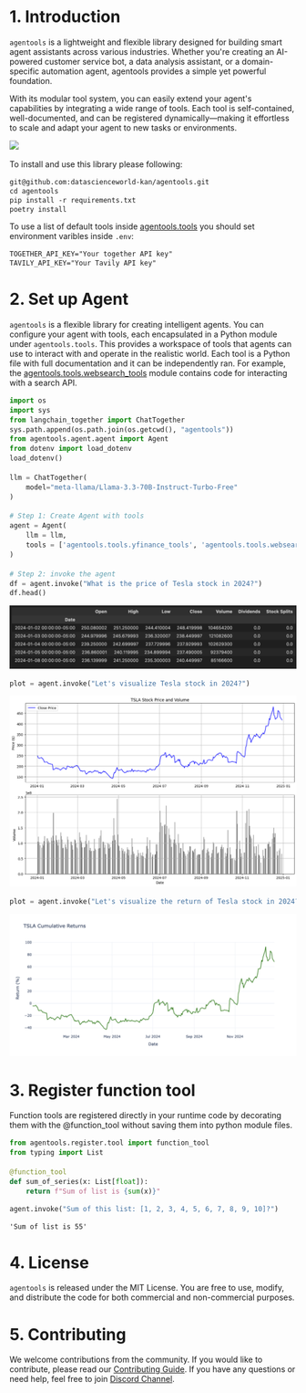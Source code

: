 # 1. Introduction

`agentools` is a lightweight and flexible library designed for building smart agent assistants across various industries. Whether you're creating an AI-powered customer service bot, a data analysis assistant, or a domain-specific automation agent, agentools provides a simple yet powerful foundation.

With its modular tool system, you can easily extend your agent's capabilities by integrating a wide range of tools. Each tool is self-contained, well-documented, and can be registered dynamically—making it effortless to scale and adapt your agent to new tasks or environments.

![](https://imgur.com/s8SlWbR.png)

To install and use this library please following:

```
git@github.com:datascienceworld-kan/agentools.git
cd agentools
pip install -r requirements.txt
poetry install
```

To use a list of default tools inside [agentools.tools](agentools/tools/) you should set environment varibles inside `.env`:

```
TOGETHER_API_KEY="Your together API key"
TAVILY_API_KEY="Your Tavily API key"
```

# 2. Set up Agent

`agentools` is a flexible library for creating intelligent agents. You can configure your agent with tools, each encapsulated in a Python module under `agentools.tools`. This provides a workspace of tools that agents can use to interact with and operate in the realistic world. Each tool is a Python file with full documentation and it can be independently ran. For example, the [agentools.tools.websearch_tools](agentools/tools/websearch_tools.py) module contains code for interacting with a search API.


```python
import os
import sys
from langchain_together import ChatTogether 
sys.path.append(os.path.join(os.getcwd(), "agentools"))
from agentools.agent.agent import Agent
from dotenv import load_dotenv
load_dotenv()

llm = ChatTogether(
    model="meta-llama/Llama-3.3-70B-Instruct-Turbo-Free"
)

# Step 1: Create Agent with tools
agent = Agent(
    llm = llm,
    tools = ['agentools.tools.yfinance_tools', 'agentools.tools.websearch_tools']
)

# Step 2: invoke the agent
df = agent.invoke("What is the price of Tesla stock in 2024?")
df.head()
```
![png](asset/table.png)


```python
plot = agent.invoke("Let's visualize Tesla stock in 2024?")
```
  
![png](asset/test_4_1.png)
    

```python
plot = agent.invoke("Let's visualize the return of Tesla stock in 2024?")
```
  
![png](asset/return_plot.png)
    

# 3. Register function tool

Function tools are registered directly in your runtime code by decorating them with the @function_tool without saving them into python module files.


```python
from agentools.register.tool import function_tool
from typing import List

@function_tool
def sum_of_series(x: List[float]):
    return f"Sum of list is {sum(x)}"
```


```python
agent.invoke("Sum of this list: [1, 2, 3, 4, 5, 6, 7, 8, 9, 10]?")
```
    'Sum of list is 55'

# 4. License
`agentools` is released under the MIT License. You are free to use, modify, and distribute the code for both commercial and non-commercial purposes.

# 5. Contributing
We welcome contributions from the community. If you would like to contribute, please read our [Contributing Guide](https://github.com/datascienceworld-kan/agentools/blob/main/CONTRIBUTING.md). If you have any questions or need help, feel free to join [Discord Channel](https://discord.com/channels/1036147288994758717/1358017320970358864).
